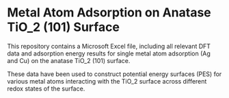 # Metal Atom Adsorption on Anatase TiO_2 (101) Surface

This repository contains a Microsoft Excel file, including all relevant DFT data and adsorption energy results for single metal atom adsorption (Ag and Cu) on the anatase TiO_2 (101) surface. 

These data have been used to construct potential energy surfaces (PES) for various metal atoms interacting with the TiO_2 surface across different redox states of the surface.
